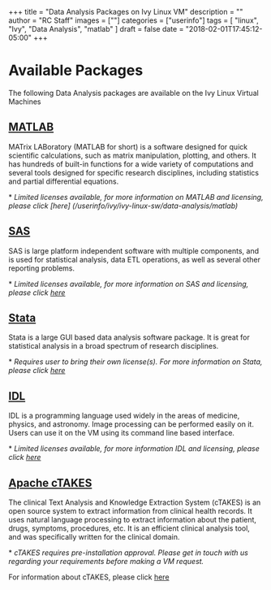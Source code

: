 +++
title = "Data Analysis Packages on Ivy Linux VM"
description = ""
author = "RC Staff"
images = [""]
categories = ["userinfo"]
tags = [
  "linux", 
  "Ivy",
  "Data Analysis",
  "matlab"
]
draft = false
date = "2018-02-01T17:45:12-05:00"
+++
# Available Packages
The following Data Analysis packages are available on the Ivy Linux Virtual Machines

## [MATLAB](/userinfo/ivy/ivy-linux-sw/data-analysis/matlab)

MATrix LABoratory (MATLAB for short) is a software designed for quick scientific calculations, such as matrix manipulation, plotting, and others.
It has hundreds of built-in functions for a wide variety of computations and several tools designed for specific 
research disciplines, including statistics and partial differential equations.

&#42; *Limited licenses available, for more information on MATLAB and licensing, please click [here] (/userinfo/ivy/ivy-linux-sw/data-analysis/matlab)*


## [SAS](/userinfo/ivy/ivy-linux-sw/data-analysis/sas)

SAS is large platform independent software with multiple components, and is used for statistical analysis, data ETL operations, as well as several other
reporting problems. 

&#42; *Limited licenses available, for more information on SAS and licensing, please click [here](/userinfo/ivy/ivy-linux-sw/data-analysis/sas)*


## [Stata](/userinfo/ivy/ivy-linux-sw/data-analysis/stata)

Stata is a large GUI based data analysis software package. It is great for statistical analysis in a broad spectrum of research disciplines. 

&#42; *Requires user to bring their own license(s). For more information on Stata, please click [here](/userinfo/ivy/ivy-linux-sw/data-analysis/stata)*

## [IDL](/userinfo/ivy/ivy-linux-sw/data-analysis/idl)

IDL is a programming language used widely in the areas of medicine, physics, and astronomy. Image processing can be performed easily on it. 
Users can use it on the VM using its command line based
interface. 

&#42; *Limited licenses available, for more information IDL and licensing, please click [here](/userinfo/ivy/ivy-linux-sw/data-analysis/idl)*

## [Apache cTAKES](/userinfo/ivy/ivy-linux-sw/data-analysis/ctakes)

The clinical Text Analysis and Knowledge Extraction System (cTAKES) is an open source system to extract information from clinical health records. 
It uses natural language processing to extract information about the patient, drugs, symptoms, procedures, etc. It is an efficient clinical analysis
tool, and was specifically written for the clinical domain. 

&#42; *cTAKES requires pre-installation approval. Please get in touch with us regarding your requirements before making a VM request.*

For information about cTAKES, please click [here](/userinfo/ivy/ivy-linux-sw/data-analysis/ctakes)  
 
